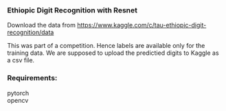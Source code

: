 <h3> Ethiopic Digit Recognition with Resnet </h3>

Download the data from https://www.kaggle.com/c/tau-ethiopic-digit-recognition/data <br>

This was part of a competition. Hence labels are available only for the training data. We are supposed to upload the predictied digits to Kaggle as a csv file.

<h3> Requirements: </h3> 
pytorch <br>
opencv <br>


